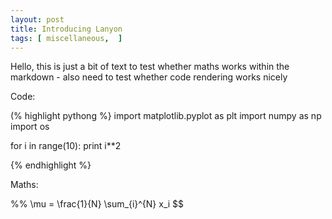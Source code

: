 ```yaml
---
layout: post
title: Introducing Lanyon
tags: [ miscellaneous,  ]
---
```


Hello, this is just a bit of text to test whether maths works within the markdown - also need to test whether code rendering works nicely

Code:

(% highlight pythong %}
import matplotlib.pyplot as plt
import numpy as np
import os

for i in range(10):
  print i**2
  
{% endhighlight %}

Maths:

%% \mu = \frac{1}{N} \sum_{i}^{N} x_i $$
